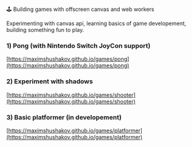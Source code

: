 🕹️ Building games with offscreen canvas and web workers 

Experimenting with canvas api, learning basics of game developement, building something fun to play.

### 1) Pong (with Nintendo Switch JoyCon support)
[https://maximshushakov.github.io/games/pong](https://maximshushakov.github.io/games/pong)


### 2) Experiment with shadows
[https://maximshushakov.github.io/games/shooter](https://maximshushakov.github.io/games/shooter)

### 3) Basic platformer (in developement)
[https://maximshushakov.github.io/games/platformer](https://maximshushakov.github.io/games/platformer)

